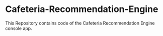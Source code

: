# Cafeteria-Recommendation-Engine
This Repository contains code of the Cafeteria Recommendation Engine console app.

